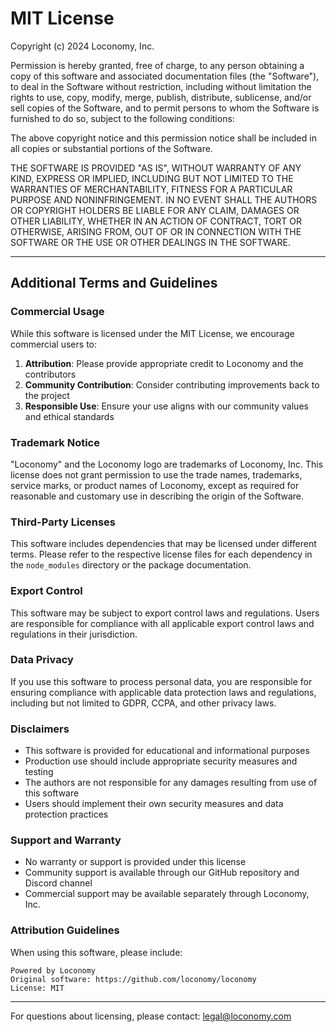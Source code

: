 # MIT License

Copyright (c) 2024 Loconomy, Inc.

Permission is hereby granted, free of charge, to any person obtaining a copy
of this software and associated documentation files (the "Software"), to deal
in the Software without restriction, including without limitation the rights
to use, copy, modify, merge, publish, distribute, sublicense, and/or sell
copies of the Software, and to permit persons to whom the Software is
furnished to do so, subject to the following conditions:

The above copyright notice and this permission notice shall be included in all
copies or substantial portions of the Software.

THE SOFTWARE IS PROVIDED "AS IS", WITHOUT WARRANTY OF ANY KIND, EXPRESS OR
IMPLIED, INCLUDING BUT NOT LIMITED TO THE WARRANTIES OF MERCHANTABILITY,
FITNESS FOR A PARTICULAR PURPOSE AND NONINFRINGEMENT. IN NO EVENT SHALL THE
AUTHORS OR COPYRIGHT HOLDERS BE LIABLE FOR ANY CLAIM, DAMAGES OR OTHER
LIABILITY, WHETHER IN AN ACTION OF CONTRACT, TORT OR OTHERWISE, ARISING FROM,
OUT OF OR IN CONNECTION WITH THE SOFTWARE OR THE USE OR OTHER DEALINGS IN THE
SOFTWARE.

---

## Additional Terms and Guidelines

### Commercial Usage

While this software is licensed under the MIT License, we encourage commercial users to:

1. **Attribution**: Please provide appropriate credit to Loconomy and the contributors
2. **Community Contribution**: Consider contributing improvements back to the project
3. **Responsible Use**: Ensure your use aligns with our community values and ethical standards

### Trademark Notice

"Loconomy" and the Loconomy logo are trademarks of Loconomy, Inc. This license does not grant permission to use the trade names, trademarks, service marks, or product names of Loconomy, except as required for reasonable and customary use in describing the origin of the Software.

### Third-Party Licenses

This software includes dependencies that may be licensed under different terms. Please refer to the respective license files for each dependency in the `node_modules` directory or the package documentation.

### Export Control

This software may be subject to export control laws and regulations. Users are responsible for compliance with all applicable export control laws and regulations in their jurisdiction.

### Data Privacy

If you use this software to process personal data, you are responsible for ensuring compliance with applicable data protection laws and regulations, including but not limited to GDPR, CCPA, and other privacy laws.

### Disclaimers

- This software is provided for educational and informational purposes
- Production use should include appropriate security measures and testing
- The authors are not responsible for any damages resulting from use of this software
- Users should implement their own security measures and data protection practices

### Support and Warranty

- No warranty or support is provided under this license
- Community support is available through our GitHub repository and Discord channel
- Commercial support may be available separately through Loconomy, Inc.

### Attribution Guidelines

When using this software, please include:

```
Powered by Loconomy
Original software: https://github.com/loconomy/loconomy
License: MIT
```

---

For questions about licensing, please contact: [legal@loconomy.com](mailto:legal@loconomy.com)